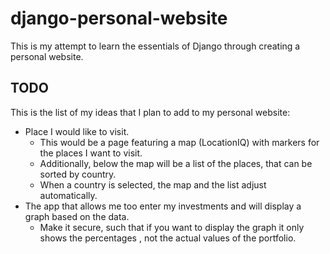 # django-personal-website
This is my attempt to learn the essentials of Django through creating a personal website.


## TODO
This is the list of my ideas that I plan to add to my personal website:

- Place I would like to visit. 
  - This would be a page featuring a map (LocationIQ) with markers for the places I want to visit.
  - Additionally, below the map will be a list of the places, that can be sorted by country.
  - When a country is selected, the map and the list adjust automatically.
- The app that allows me too enter my investments and will display a graph based on the data.
  - Make it secure, such that if you want to display the graph it only shows the percentages , not the actual values of the portfolio.


